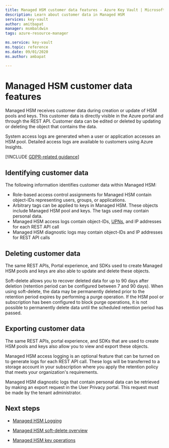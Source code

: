 ```yaml
---
title: Managed HSM customer data features - Azure Key Vault | Microsoft Docs
description: Learn about customer data in Managed HSM
services: key-vault
author: amitbapat
manager: msmbaldwin
tags: azure-resource-manager

ms.service: key-vault
ms.topic: reference
ms.date: 09/01/2020
ms.author: ambapat

---
```

# Managed HSM customer data features​

Managed HSM receives customer data during creation or update of HSM pools and keys. This customer data is directly visible in the Azure portal and through the REST API. Customer data can be edited or deleted by updating or deleting the object that contains the data.

System access logs are generated when a user or application accesses an HSM pool. Detailed access logs are available to customers using Azure Insights.

[!INCLUDE [GDPR-related guidance](../../../includes/gdpr-intro-sentence.md)]

## Identifying customer data

The following information identifies customer data within Managed HSM:

- Role-based access control assignments for Managed HSM contain object-IDs representing users, groups, or applications.
- Arbitrary tags can be applied to keys in Managed HSM. These objects include Managed HSM pool and keys. The tags used may contain personal data.
- Managed HSM access logs contain object-IDs, [UPNs](../active-directory/hybrid/plan-connect-userprincipalname.md), and IP addresses for each REST API call
- Managed HSM diagnostic logs may contain object-IDs and IP addresses for REST API calls

## Deleting customer data

The same REST APIs, Portal experience, and SDKs used to create Managed HSM pools and keys are also able to update and delete these objects.

Soft-delete allows you to recover deleted data for up to 90 days after deletion (retention period can be configured  between 7 and 90 days). When using soft-delete, the data may be permanently deleted prior to the retention period expires by performing a purge operation. If the HSM pool or subscription has been configured to block purge operations, it is not possible to permanently delete data until the scheduled retention period has passed.

## Exporting customer data

The same REST APIs, portal experience, and SDKs that are used to create HSM pools and keys also allow you to view and export these objects.

Managed HSM access logging is an optional feature that can be turned on to generate logs for each REST API call. These logs will be transferred to a storage account in your subscription where you apply the retention policy that meets your organization's requirements.

Managed HSM diagnostic logs that contain personal data can be retrieved by making an export request in the User Privacy portal. This request must be made by the tenant administrator.

## Next steps

- [Managed HSM Logging](logging.md)

- [Managed HSM soft-delete overview](soft-delete-cli.md)

- [Managed HSM key operations](https://docs.microsoft.com/rest/api/keyvault/key-operations)
